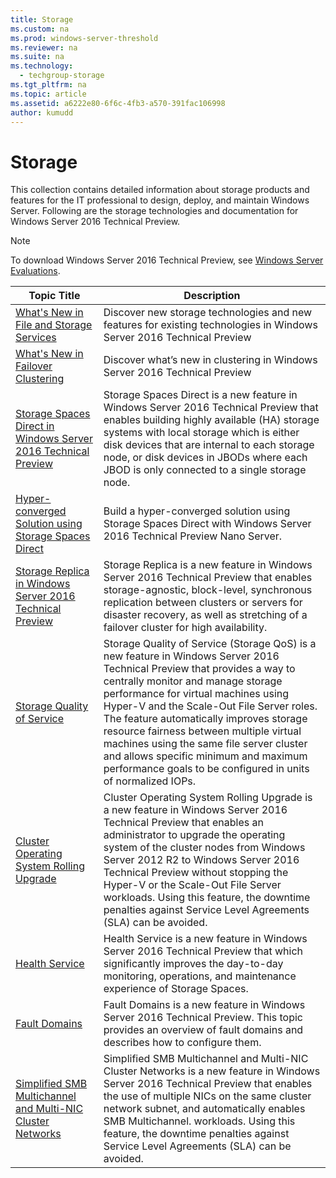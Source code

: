```yaml
---
title: Storage
ms.custom: na
ms.prod: windows-server-threshold
ms.reviewer: na
ms.suite: na
ms.technology:
  - techgroup-storage
ms.tgt_pltfrm: na
ms.topic: article
ms.assetid: a6222e80-6f6c-4fb3-a570-391fac106998
author: kumudd
---
```

# Storage
This collection contains detailed information about storage products and features for the IT professional to design, deploy, and maintain Windows Server. Following are the storage technologies and documentation for Windows Server 2016 Technical Preview.  

> [!NOTE]
> To download Windows Server 2016 Technical Preview, see [Windows Server Evaluations](http://www.microsoft.com/evalcenter/evaluate-windows-server-technical-preview).  

|Topic Title|Description|  
|-|-|  
|[What's New in File and Storage Services](What-s-New-in-File-and-Storage-Services-in-Windows-Server-2016-Technical-Preview.md)|Discover new storage technologies and new features for existing technologies in Windows Server 2016 Technical Preview|  
|[What's New in Failover Clustering](../compute/failover-clustering/What-s-New-in-Failover-Clustering-in-Windows-Server-Technical-Preview.md)|Discover what’s new in clustering in Windows Server 2016 Technical Preview|  
|[Storage Spaces Direct in Windows Server 2016 Technical Preview](storage-spaces/Storage-Spaces-Direct-in-Windows-Server-2016-Technical-Preview.md)|Storage Spaces Direct is a new feature in Windows Server 2016 Technical Preview that enables building highly available (HA) storage systems with local storage which is either disk devices that are internal to each storage node, or disk devices in JBODs where each JBOD is only connected to a single storage node.|  
|[Hyper-converged Solution using Storage Spaces Direct](software-defined-storage/Hyper-converged-solution-using-Storage-Spaces-Direct-in-Windows-Server-2016.md)| Build a hyper-converged solution using Storage Spaces Direct with Windows Server 2016 Technical Preview Nano Server.|  
|[Storage Replica in Windows Server 2016 Technical Preview](storage-replica/Storage-Replica-in-Windows-Server-2016-Technical-Preview.md)|Storage Replica is a new feature in Windows Server 2016 Technical Preview that enables storage-agnostic, block-level, synchronous replication between clusters or servers for disaster recovery, as well as stretching of a failover cluster for high availability.|  
|[Storage Quality of Service](software-defined-storage/Storage-Quality-of-Service.md)|Storage Quality of Service (Storage QoS) is a new feature in Windows Server 2016 Technical Preview that provides a way to centrally monitor and manage storage performance for virtual machines using Hyper-V and the Scale-Out File Server roles. The feature automatically improves storage resource fairness between multiple virtual machines using the same file server cluster and allows specific minimum and maximum performance goals to be configured in units of normalized IOPs.|  
|[Cluster Operating System Rolling Upgrade](../compute/failover-clustering/Cluster-Operating-System-Rolling-Upgrade.md)|Cluster Operating System Rolling Upgrade is a new feature in Windows Server 2016 Technical Preview that enables an administrator to upgrade the operating system of the cluster nodes from  Windows Server 2012 R2  to Windows Server 2016 Technical Preview without stopping the Hyper-V or the Scale-Out File Server workloads. Using this feature, the downtime penalties against Service Level Agreements (SLA) can be avoided.|  
|[Health Service](software-defined-storage/Health-Service-in-Windows-Server-2016.md)| Health Service is a new feature in Windows Server 2016 Technical Preview that which significantly improves the day-to-day monitoring, operations, and maintenance experience of Storage Spaces.|  
|[Fault Domains](storage-spaces/Fault-Domains-in-Windows-Server-2016-Technical-Preview.md)|Fault Domains is a new feature in Windows Server 2016 Technical Preview. This topic provides an overview of fault domains and describes how to configure them. |  
|[Simplified SMB Multichannel and Multi-NIC Cluster Networks](../compute/failover-clustering/Simplified-SMB-Multichannel-and-Multi-NIC-Cluster-Networks.md)|Simplified SMB Multichannel and Multi-NIC Cluster Networks is a new feature in Windows Server 2016 Technical Preview that enables the use of multiple NICs on the same cluster network subnet, and automatically enables SMB Multichannel. workloads. Using this feature, the downtime penalties against Service Level Agreements (SLA) can be avoided.|
